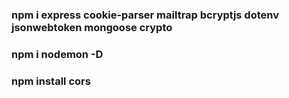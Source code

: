 ### npm i express cookie-parser mailtrap bcryptjs dotenv jsonwebtoken mongoose crypto
### npm i nodemon -D
### npm install cors
